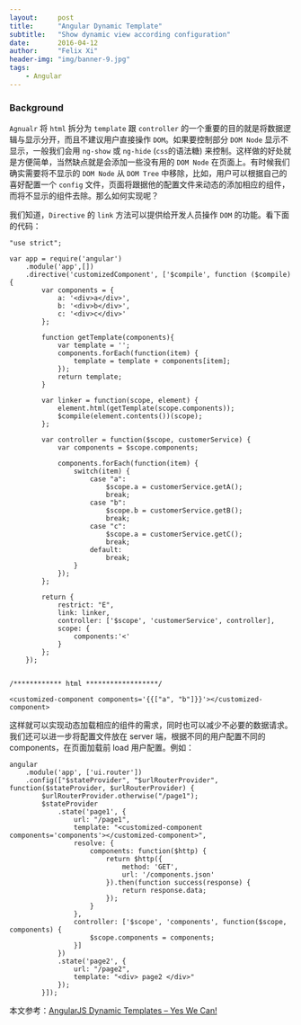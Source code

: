 ```yaml
---
layout:     post
title:      "Angular Dynamic Template"
subtitle:   "Show dynamic view according configuration"
date:       2016-04-12
author:     "Felix Xi"
header-img: "img/banner-9.jpg"
tags:
    - Angular
---
```


### Background

`Agnualr` 将 `html` 拆分为 `template` 跟 `controller` 的一个重要的目的就是将数据逻辑与显示分开，而且不建议用户直接操作 `DOM`。如果要控制部分 `DOM Node` 显示不显示，一般我们会用 `ng-show` 或 `ng-hide` (`css`的语法糖) 来控制。这样做的好处就是方便简单，当然缺点就是会添加一些没有用的 `DOM Node` 在页面上。有时候我们确实需要将不显示的 `DOM Node` 从 `DOM Tree` 中移除，比如，用户可以根据自己的喜好配置一个 `config` 文件，页面将跟据他的配置文件来动态的添加相应的组件，而将不显示的组件去除。那么如何实现呢？

我们知道，`Directive` 的 `link` 方法可以提供给开发人员操作 `DOM` 的功能。看下面的代码：

```
"use strict";

var app = require('angular')
    .module('app',[])
    .directive('customizedComponent', ['$compile', function ($compile) {
        var components = {
            a: '<div>a</div>',
            b: '<div>b</div>',
            c: '<div>c</div>'
        };

        function getTemplate(components){
            var template = '';
            components.forEach(function(item) {
                template = template + components[item];
            });
            return template;
        }

        var linker = function(scope, element) {
            element.html(getTemplate(scope.components));
            $compile(element.contents())(scope);
        };

        var controller = function($scope, customerService) {
            var components = $scope.components;

            components.forEach(function(item) {
                switch(item) {
                    case "a":
                        $scope.a = customerService.getA();
                        break;
                    case "b":
                        $scope.b = customerService.getB();
                        break;
                    case "c":
                        $scope.a = customerService.getC();
                        break;
                    default:
                        break;
                }
            });
        };

        return {
            restrict: "E",
            link: linker,
            controller: ['$scope', 'customerService', controller],
            scope: {
                components:'<'
            }
        };
    });


/************ html ******************/

<customized-component components='{{["a", "b"]}}'></customized-component>

```

这样就可以实现动态加载相应的组件的需求，同时也可以减少不必要的数据请求。我们还可以进一步将配置文件放在 server 端，根据不同的用户配置不同的 components，在页面加载前 load 用户配置。例如：

```
angular
    .module('app', ['ui.router'])
    .config(["$stateProvider", "$urlRouterProvider", function($stateProvider, $urlRouterProvider) {
        $urlRouterProvider.otherwise("/page1");
        $stateProvider
            .state('page1', {
                url: "/page1",
                template: "<customized-component components='components'></customized-component>",
                resolve: {
                    components: function($http) {
                        return $http({
                            method: 'GET',
                            url: '/components.json'
                        }).then(function success(response) {
                            return response.data;
                        });
                    }
                },
                controller: ['$scope', 'components', function($scope, components) {
                    $scope.components = components;
                }]
            })
            .state('page2', {
                url: "/page2",
                template: "<div> page2 </div>"
            });
        }]);
```

本文参考：[AngularJS Dynamic Templates – Yes We Can!](http://onehungrymind.com/angularjs-dynamic-templates/)
